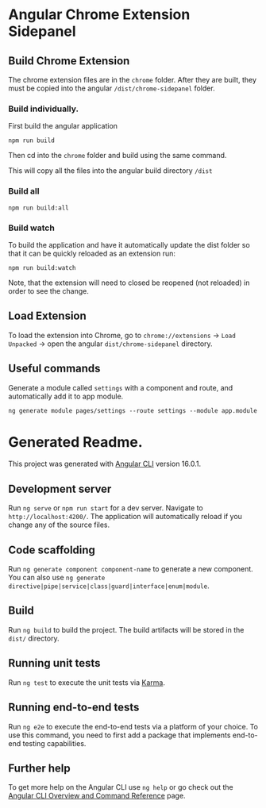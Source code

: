 # Angular Chrome Extension Sidepanel

## Build Chrome Extension

The chrome extension files are in the `chrome` folder.  After they are built, they must be copied into the angular `/dist/chrome-sidepanel` folder.


### Build individually.

First build the angular application

```
npm run build
```

Then cd into the `chrome` folder and build using the same command.

This will copy all the files into the angular build directory `/dist`

### Build all

```
npm run build:all
```

### Build watch

To build the application and have it automatically update the dist folder so that it can be quickly reloaded as an extension run:

```
npm run build:watch
```

Note, that the extension will need to closed be reopened (not reloaded) in order to see the change.


## Load Extension

To load the extension into Chrome, go to `chrome://extensions` -> `Load Unpacked` -> open the angular `dist/chrome-sidepanel` directory.


## Useful commands

Generate a module called `settings` with a component and route, and automatically add it to app module.

```
ng generate module pages/settings --route settings --module app.module
```


# Generated Readme.

This project was generated with [Angular CLI](https://github.com/angular/angular-cli) version 16.0.1.

## Development server

Run `ng serve` or `npm run start` for a dev server. Navigate to `http://localhost:4200/`. The application will automatically reload if you change any of the source files.

## Code scaffolding

Run `ng generate component component-name` to generate a new component. You can also use `ng generate directive|pipe|service|class|guard|interface|enum|module`.

## Build

Run `ng build` to build the project. The build artifacts will be stored in the `dist/` directory.

## Running unit tests

Run `ng test` to execute the unit tests via [Karma](https://karma-runner.github.io).

## Running end-to-end tests

Run `ng e2e` to execute the end-to-end tests via a platform of your choice. To use this command, you need to first add a package that implements end-to-end testing capabilities.

## Further help

To get more help on the Angular CLI use `ng help` or go check out the [Angular CLI Overview and Command Reference](https://angular.io/cli) page.
